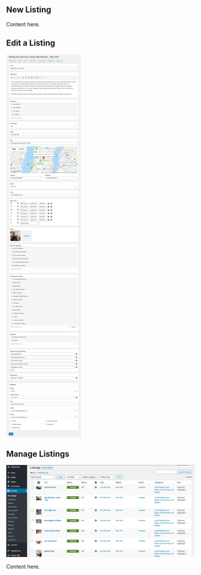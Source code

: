 ## New Listing
Content here.


## Edit a Listing
![edit-listing](/images/edit-listing.png)

## Manage Listings


![logo](/images/listings.png)


Content here.


